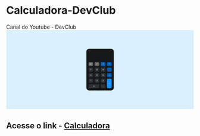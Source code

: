 # Calculadora-DevClub
 Canal do Youtube - DevClub
<img src="image/img-1.png" alt=""></img>
<h2>Acesse o link - <a href="https://filipe520.github.io/Calculadora-DevClub/" target="_blank" rel="external">Calculadora</a></h2>
